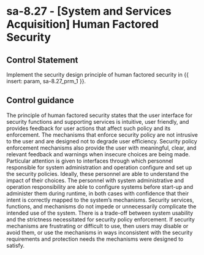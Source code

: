 # sa-8.27 - \[System and Services Acquisition\] Human Factored Security

## Control Statement

Implement the security design principle of human factored security in {{ insert: param, sa-8.27_prm_1 }}.

## Control guidance

The principle of human factored security states that the user interface for security functions and supporting services is intuitive, user friendly, and provides feedback for user actions that affect such policy and its enforcement. The mechanisms that enforce security policy are not intrusive to the user and are designed not to degrade user efficiency. Security policy enforcement mechanisms also provide the user with meaningful, clear, and relevant feedback and warnings when insecure choices are being made. Particular attention is given to interfaces through which personnel responsible for system administration and operation configure and set up the security policies. Ideally, these personnel are able to understand the impact of their choices. The personnel with system administrative and operation responsibility are able to configure systems before start-up and administer them during runtime, in both cases with confidence that their intent is correctly mapped to the system’s mechanisms. Security services, functions, and mechanisms do not impede or unnecessarily complicate the intended use of the system. There is a trade-off between system usability and the strictness necessitated for security policy enforcement. If security mechanisms are frustrating or difficult to use, then users may disable or avoid them, or use the mechanisms in ways inconsistent with the security requirements and protection needs the mechanisms were designed to satisfy.
